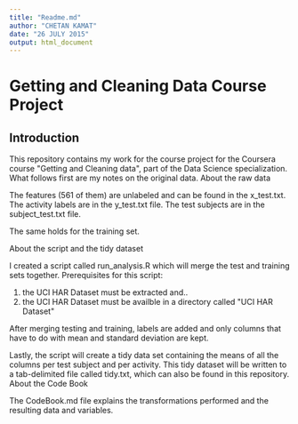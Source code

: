```yaml
---
title: "Readme.md"
author: "CHETAN KAMAT"
date: "26 JULY 2015"
output: html_document
---
```


# Getting and Cleaning Data Course Project
 
## Introduction

This repository contains my work for the course project for the Coursera course "Getting and Cleaning data", part of the Data Science specialization. What follows first are my notes on the original data.
About the raw data

The features (561 of them) are unlabeled and can be found in the x_test.txt. The activity labels are in the y_test.txt file. The test subjects are in the subject_test.txt file.

The same holds for the training set.

About the script and the tidy dataset

I created a script called run_analysis.R which will merge the test and training sets together. Prerequisites for this script:

  1. the UCI HAR Dataset must be extracted and..
  2. the UCI HAR Dataset must be availble in a directory called "UCI HAR Dataset"

After merging testing and training, labels are added and only columns that have to do with mean and standard deviation are kept.

Lastly, the script will create a tidy data set containing the means of all the columns per test subject and per activity. This tidy dataset will be written to a tab-delimited file called tidy.txt, which can also be found in this repository.
About the Code Book

The CodeBook.md file explains the transformations performed and the resulting data and variables.

